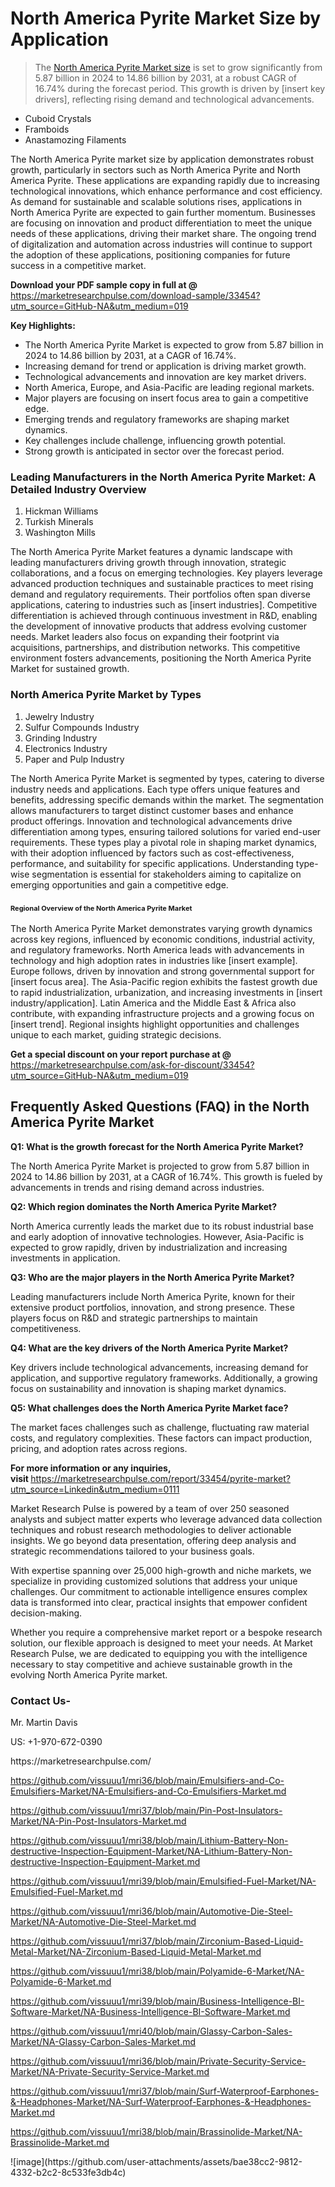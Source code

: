 <h1>North America Pyrite Market&nbsp;Size by Application</h1><blockquote><p>The <a href="https://marketresearchpulse.com/download-sample/33454?utm_source=GitHub-NA&amp;utm_medium=019">North America Pyrite Market size</a> is set to grow significantly from 5.87 billion in 2024 to 14.86 billion by 2031, at a robust CAGR of 16.74% during the forecast period. This growth is driven by [insert key drivers], reflecting rising demand and technological advancements.</p></blockquote><ul><li>Cuboid Crystals<li> Framboids<li> Anastamozing Filaments</li></ul><p>The North America Pyrite market size by application demonstrates robust growth, particularly in sectors such as North America Pyrite and North America Pyrite. These applications are expanding rapidly due to increasing technological innovations, which enhance performance and cost efficiency. As demand for sustainable and scalable solutions rises, applications in North America Pyrite are expected to gain further momentum. Businesses are focusing on innovation and product differentiation to meet the unique needs of these applications, driving their market share. The ongoing trend of digitalization and automation across industries will continue to support the adoption of these applications, positioning companies for future success in a competitive market.</p><p><strong>Download your PDF sample copy in full at @ </strong><a href="https://marketresearchpulse.com/download-sample/33454?utm_source=GitHub-NA&amp;utm_medium=019">https://marketresearchpulse.com/download-sample/33454?utm_source=GitHub-NA&amp;utm_medium=019</a></p><p><strong>Key Highlights: </strong></p><ul><li>The North America Pyrite Market is expected to grow from 5.87 billion in 2024 to 14.86 billion by 2031, at a CAGR of 16.74%.</li><li>Increasing demand for trend or application is driving market growth.</li><li>Technological advancements and innovation are key market drivers.</li><li>North America, Europe, and Asia-Pacific are leading regional markets.</li><li>Major players are focusing on insert focus area to gain a competitive edge.</li><li>Emerging trends and regulatory frameworks are shaping market dynamics.</li><li>Key challenges include challenge, influencing growth potential.</li><li>Strong growth is anticipated in sector over the forecast period.</li></ul><h3>Leading Manufacturers in the North America Pyrite Market: A Detailed Industry Overview</h3><ol><li>Hickman Williams</li><li>Turkish Minerals</li><li>Washington Mills</li></ol><div class="flex max-w-full flex-col flex-grow"><div class="min-h-8 text-message flex w-full flex-col items-end gap-2 whitespace-normal break-words [.text-message+&amp;]:mt-5" dir="auto" data-message-author-role="assistant" data-message-id="fd8432e4-4910-450d-b182-61b7bfb0a01f" data-message-model-slug="gpt-4o"><div class="flex w-full flex-col gap-1 empty:hidden first:pt-[3px]"><div class="markdown prose w-full break-words dark:prose-invert light"><p>The North America Pyrite Market features a dynamic landscape with leading manufacturers driving growth through innovation, strategic collaborations, and a focus on emerging technologies. Key players leverage advanced production techniques and sustainable practices to meet rising demand and regulatory requirements. Their portfolios often span diverse applications, catering to industries such as [insert industries]. Competitive differentiation is achieved through continuous investment in R&amp;D, enabling the development of innovative products that address evolving customer needs. Market leaders also focus on expanding their footprint via acquisitions, partnerships, and distribution networks. This competitive environment fosters advancements, positioning the North America Pyrite Market for sustained growth.</p></div></div></div></div><h3>North America Pyrite Market by Types</h3><ol><li>Jewelry Industry<li> Sulfur Compounds Industry<li> Grinding Industry<li> Electronics Industry<li> Paper and Pulp Industry</li></ol><div class="flex max-w-full flex-col flex-grow"><div class="min-h-8 text-message flex w-full flex-col items-end gap-2 whitespace-normal break-words [.text-message+&amp;]:mt-5" dir="auto" data-message-author-role="assistant" data-message-id="084470be-0bb7-4664-bddf-5156b4f41249" data-message-model-slug="gpt-4o-mini"><div class="flex w-full flex-col gap-1 empty:hidden first:pt-[3px]"><div class="markdown prose w-full break-words dark:prose-invert light"><p>The North America Pyrite Market is segmented by types, catering to diverse industry needs and applications. Each type offers unique features and benefits, addressing specific demands within the market. The segmentation allows manufacturers to target distinct customer bases and enhance product offerings. Innovation and technological advancements drive differentiation among types, ensuring tailored solutions for varied end-user requirements. These types play a pivotal role in shaping market dynamics, with their adoption influenced by factors such as cost-effectiveness, performance, and suitability for specific applications. Understanding type-wise segmentation is essential for stakeholders aiming to capitalize on emerging opportunities and gain a competitive edge.</p></div></div></div></div><h3><span style="font-size: 11px;">Regional Overview of the North America Pyrite Market</span></h3><div class="flex max-w-full flex-col flex-grow"><div class="min-h-8 text-message flex w-full flex-col items-end gap-2 whitespace-normal break-words [.text-message+&amp;]:mt-5" dir="auto" data-message-author-role="assistant" data-message-id="e9038762-ce64-4e30-91c9-9bd413514231" data-message-model-slug="gpt-4o-mini"><div class="flex w-full flex-col gap-1 empty:hidden first:pt-[3px]"><div class="markdown prose w-full break-words dark:prose-invert light"><p>The North America Pyrite Market demonstrates varying growth dynamics across key regions, influenced by economic conditions, industrial activity, and regulatory frameworks. North America leads with advancements in technology and high adoption rates in industries like [insert example]. Europe follows, driven by innovation and strong governmental support for [insert focus area]. The Asia-Pacific region exhibits the fastest growth due to rapid industrialization, urbanization, and increasing investments in [insert industry/application]. Latin America and the Middle East &amp; Africa also contribute, with expanding infrastructure projects and a growing focus on [insert trend]. Regional insights highlight opportunities and challenges unique to each market, guiding strategic decisions.</p></div></div></div></div><p><strong>Get a special discount on your report purchase at @ </strong><a href="https://marketresearchpulse.com/ask-for-discount/33454?utm_source=GitHub-NA&amp;utm_medium=019">https://marketresearchpulse.com/ask-for-discount/33454?utm_source=GitHub-NA&amp;utm_medium=019</a></p><h2>Frequently Asked Questions (FAQ) in the North America Pyrite Market</h2><p><strong>Q1: What is the growth forecast for the North America Pyrite Market?</strong></p><p>The North America Pyrite Market is projected to grow from 5.87 billion in 2024 to 14.86 billion by 2031, at a CAGR of 16.74%. This growth is fueled by advancements in trends and rising demand across industries.</p><p><strong>Q2: Which region dominates the North America Pyrite Market?</strong></p><p>North America currently leads the market due to its robust industrial base and early adoption of innovative technologies. However, Asia-Pacific is expected to grow rapidly, driven by industrialization and increasing investments in application.</p><p><strong>Q3: Who are the major players in the North America Pyrite Market?</strong></p><p>Leading manufacturers include North America Pyrite, known for their extensive product portfolios, innovation, and strong presence. These players focus on R&amp;D and strategic partnerships to maintain competitiveness.</p><p><strong>Q4: What are the key drivers of the North America Pyrite Market?</strong></p><p>Key drivers include technological advancements, increasing demand for application, and supportive regulatory frameworks. Additionally, a growing focus on sustainability and innovation is shaping market dynamics.</p><p><strong>Q5: What challenges does the North America Pyrite Market face?</strong></p><p>The market faces challenges such as challenge, fluctuating raw material costs, and regulatory complexities. These factors can impact production, pricing, and adoption rates across regions.</p><p><strong>For more information or any inquiries, visit&nbsp;</strong><a href="https://marketresearchpulse.com/report/33454/pyrite-market?utm_source=Linkedin&utm_medium=0111">https://marketresearchpulse.com/report/33454/pyrite-market?utm_source=Linkedin&utm_medium=0111</a></p><p>Market Research Pulse is powered by a team of over 250 seasoned analysts and subject matter experts who leverage advanced data collection techniques and robust research methodologies to deliver actionable insights. We go beyond data presentation, offering deep analysis and strategic recommendations tailored to your business goals.</p><p>With expertise spanning over 25,000 high-growth and niche markets, we specialize in providing customized solutions that address your unique challenges. Our commitment to actionable intelligence ensures complex data is transformed into clear, practical insights that empower confident decision-making.</p><p>Whether you require a comprehensive market report or a bespoke research solution, our flexible approach is designed to meet your needs. At Market Research Pulse, we are dedicated to equipping you with the intelligence necessary to stay competitive and achieve sustainable growth in the evolving North America Pyrite market.</p><h3><strong>Contact Us-</strong></h3><p>Mr. Martin Davis</p><p>US: +1-970-672-0390</p><p>https://marketresearchpulse.com/</p><p><a href="https://github.com/vissuuu1/mri36/blob/main/Emulsifiers-and-Co-Emulsifiers-Market/NA-Emulsifiers-and-Co-Emulsifiers-Market.md">https://github.com/vissuuu1/mri36/blob/main/Emulsifiers-and-Co-Emulsifiers-Market/NA-Emulsifiers-and-Co-Emulsifiers-Market.md</a></p><p><a href="https://github.com/vissuuu1/mri37/blob/main/Pin-Post-Insulators-Market/NA-Pin-Post-Insulators-Market.md">https://github.com/vissuuu1/mri37/blob/main/Pin-Post-Insulators-Market/NA-Pin-Post-Insulators-Market.md</a></p><p><a href="https://github.com/vissuuu1/mri38/blob/main/Lithium-Battery-Non-destructive-Inspection-Equipment-Market/NA-Lithium-Battery-Non-destructive-Inspection-Equipment-Market.md">https://github.com/vissuuu1/mri38/blob/main/Lithium-Battery-Non-destructive-Inspection-Equipment-Market/NA-Lithium-Battery-Non-destructive-Inspection-Equipment-Market.md</a></p><p><a href="https://github.com/vissuuu1/mri39/blob/main/Emulsified-Fuel-Market/NA-Emulsified-Fuel-Market.md">https://github.com/vissuuu1/mri39/blob/main/Emulsified-Fuel-Market/NA-Emulsified-Fuel-Market.md</a></p><p><a href="https://github.com/vissuuu1/mri36/blob/main/Automotive-Die-Steel-Market/NA-Automotive-Die-Steel-Market.md">https://github.com/vissuuu1/mri36/blob/main/Automotive-Die-Steel-Market/NA-Automotive-Die-Steel-Market.md</a></p><p><a href="https://github.com/vissuuu1/mri37/blob/main/Zirconium-Based-Liquid-Metal-Market/NA-Zirconium-Based-Liquid-Metal-Market.md">https://github.com/vissuuu1/mri37/blob/main/Zirconium-Based-Liquid-Metal-Market/NA-Zirconium-Based-Liquid-Metal-Market.md</a></p><p><a href="https://github.com/vissuuu1/mri38/blob/main/Polyamide-6-Market/NA-Polyamide-6-Market.md">https://github.com/vissuuu1/mri38/blob/main/Polyamide-6-Market/NA-Polyamide-6-Market.md</a></p><p><a href="https://github.com/vissuuu1/mri39/blob/main/Business-Intelligence-BI-Software-Market/NA-Business-Intelligence-BI-Software-Market.md">https://github.com/vissuuu1/mri39/blob/main/Business-Intelligence-BI-Software-Market/NA-Business-Intelligence-BI-Software-Market.md</a></p><p><a href="https://github.com/vissuuu1/mri40/blob/main/Glassy-Carbon-Sales-Market/NA-Glassy-Carbon-Sales-Market.md">https://github.com/vissuuu1/mri40/blob/main/Glassy-Carbon-Sales-Market/NA-Glassy-Carbon-Sales-Market.md</a></p><p><a href="https://github.com/vissuuu1/mri36/blob/main/Private-Security-Service-Market/NA-Private-Security-Service-Market.md">https://github.com/vissuuu1/mri36/blob/main/Private-Security-Service-Market/NA-Private-Security-Service-Market.md</a></p><p><a href="https://github.com/vissuuu1/mri37/blob/main/Surf-Waterproof-Earphones-&-Headphones-Market/NA-Surf-Waterproof-Earphones-&-Headphones-Market.md">https://github.com/vissuuu1/mri37/blob/main/Surf-Waterproof-Earphones-&-Headphones-Market/NA-Surf-Waterproof-Earphones-&-Headphones-Market.md</a></p><p><a href="https://github.com/vissuuu1/mri38/blob/main/Brassinolide-Market/NA-Brassinolide-Market.md">https://github.com/vissuuu1/mri38/blob/main/Brassinolide-Market/NA-Brassinolide-Market.md</a></p>
![image](https://github.com/user-attachments/assets/bae38cc2-9812-4332-b2c2-8c533fe3db4c)
